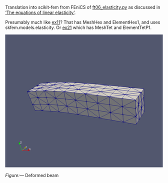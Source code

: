Translation into scikit-fem from FEniCS of
[ft06_elasticity.py](https://fenicsproject.org/pub/tutorial/python/vol1/ft06_elasticity.py) as discussed in [‘The equations of linear elasticity’](https://fenicsproject.org/pub/tutorial/html/._ftut1008.html#ftut:elast).

Presumably much like
[ex11](https://github.com/kinnala/scikit-fem/blob/master/docs/examples/ex11.py)?
That has MeshHex and ElementHex1, and uses skfem.models.elasticity.
Or
[ex21](https://github.com/kinnala/scikit-fem/blob/master/docs/examples/ex21.py)
which has MeshTet and ElementTetP1.

![deformed.png](deformed.png)

_Figure:—_ Deformed beam
